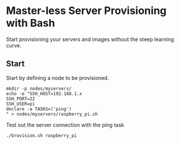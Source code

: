 Master-less Server Provisioning with Bash
=========
Start provisioning your servers and images without the steep learning curve.


Start
---
Start by defining a node to be provisioned.
```
mkdir -p nodes/myservers/
echo -e "SSH_HOST=192.168.1.x
SSH_PORT=22
SSH_USER=pi
declare -a TASKS=('ping')
" > nodes/myservers/raspberry_pi.sh
```

Test out the server connection with the ping task
```
./brovision.sh raspberry_pi
```
